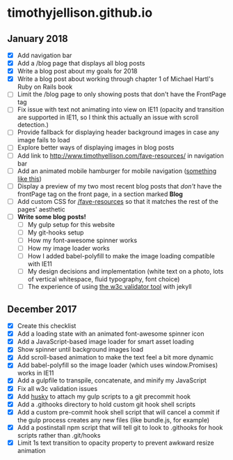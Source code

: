 # timothyjellison.github.io

## January 2018

- [x] Add navigation bar
- [x] Add a /blog page that displays all blog posts
- [x] Write a blog post about my goals for 2018
- [x] Write a blog post about working through chapter 1 of Michael Hartl's Ruby on Rails book
- [ ] Limit the /blog page to only showing posts that don't have the FrontPage tag
- [ ] Fix issue with text not animating into view on IE11 (opacity and transition are supported in IE11, so I think this actually an issue with scroll detection.)
- [ ] Provide fallback for displaying header background images in case any image fails to load
- [ ] Explore better ways of displaying images in blog posts
- [ ] Add link to http://www.timothyellison.com/fave-resources/ in navigation bar
- [ ] Add an animated mobile hamburger for mobile navigation ([something like this](https://eichefam.net/2014/10/01/animated-hamburger/))
- [ ] Display a preview of my two most recent blog posts that *don't* have the frontPage tag on the front page, in a section marked **Blog**
- [ ] Add custom CSS for [/fave-resources](http://www.timothyellison.com/fave-resources/) so that it matches the rest of the pages' aesthetic
- [ ] **Write some blog posts!**
  - [ ] My gulp setup for this website
  - [ ] My git-hooks setup
  - [ ] How my font-awesome spinner works
  - [ ] How my image loader works
  - [ ] How I added babel-polyfill to make the image loading compatible with IE11
  - [ ] My design decisions and implementation (white text on a photo, lots of vertical whitespace, fluid typography, font choice)
  - [ ] The experience of using [the w3c validator tool](https://validator.w3.org/) with jekyll

## December 2017

- [x] Create this checklist
- [x] Add a loading state with an animated font-awesome spinner icon
- [x] Add a JavaScript-based image loader for smart asset loading
- [x] Show spinner until background images load
- [x] Add scroll-based animation to make the text feel a bit more dynamic
- [x] Add babel-polyfill so the image loader (which uses window.Promises) works in IE11
- [x] Add a gulpfile to transpile, concatenate, and minify my JavaScript
- [x] Fix all w3c validation issues
- [x] Add [husky](https://www.npmjs.com/package/husky) to attach my gulp scripts to a git precommit hook
- [x] Add a .githooks directory to hold custom git hook shell scripts
- [x] Add a custom pre-commit hook shell script that will cancel a commit if the gulp process creates any new files (like bundle.js, for example)
- [x] Add a postinstall npm script that will tell git to look to .githooks for hook scripts rather than .git/hooks
- [x] Limit 1s text transition to opacity property to prevent awkward resize animation
